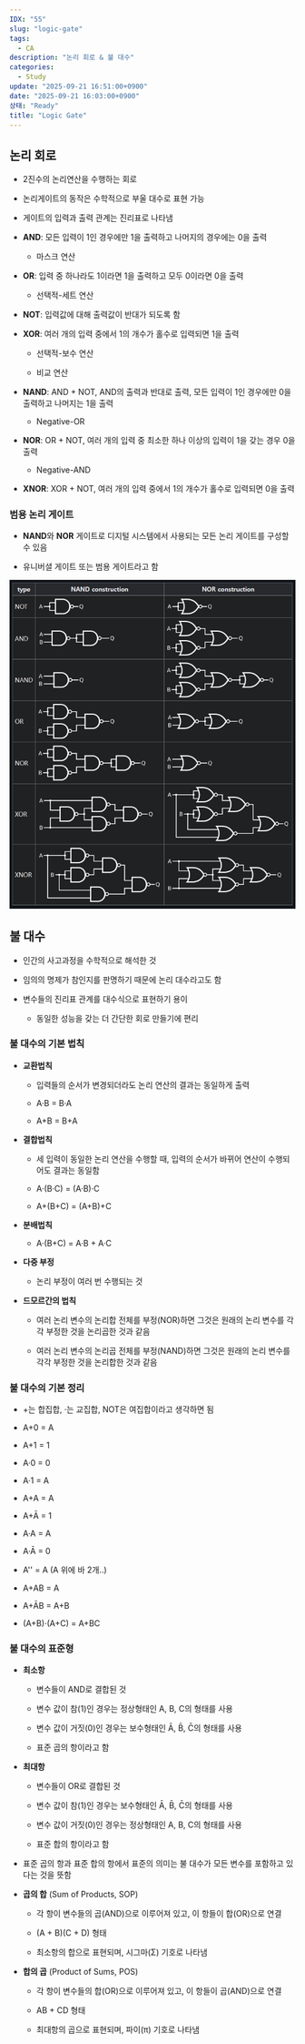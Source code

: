 ```yaml
---
IDX: "55"
slug: "logic-gate"
tags:
  - CA
description: "논리 회로 & 불 대수"
categories:
  - Study
update: "2025-09-21 16:51:00+0900"
date: "2025-09-21 16:03:00+0900"
상태: "Ready"
title: "Logic Gate"
---
```

## 논리 회로

- 2진수의 논리연산을 수행하는 회로

- 논리게이트의 동작은 수학적으로 부울 대수로 표현 가능

- 게이트의 입력과 출력 관계는 진리표로 나타냄

- **AND**: 모든 입력이 1인 경우에만 1을 출력하고 나머지의 경우에는 0을 출력

    - 마스크 연산

- **OR**: 입력 중 하나라도 1이라면 1을 출력하고 모두 0이라면 0을 출력

    - 선택적-세트 연산

- **NOT**: 입력값에 대해 출력값이 반대가 되도록 함

- **XOR**: 여러 개의 입력 중에서 1의 개수가 홀수로 입력되면 1을 출력

    - 선택적-보수 연산

    - 비교 연산

- **NAND**: AND + NOT, AND의 출력과 반대로 출력, 모든 입력이 1인 경우에만 0을 출력하고 나머지는 1을 출력

    - Negative-OR

- **NOR**: OR + NOT, 여러 개의 입력 중 최소한 하나 이상의 입력이 1을 갖는 경우 0을 출력

    - Negative-AND

- **XNOR**: XOR + NOT, 여러 개의 입력 중에서 1의 개수가 홀수로 입력되면 0을 출력

### 범용 논리 게이트

- **NAND**와 **NOR** 게이트로 디지털 시스템에서 사용되는 모든 논리 게이트를 구성할 수 있음

- 유니버셜 게이트 또는 범용 게이트라고 함

![](image1.png)
## 불 대수

- 인간의 사고과정을 수학적으로 해석한 것

- 임의의 명제가 참인지를 판명하기 때문에 논리 대수라고도 함

- 변수들의 진리표 관계를 대수식으로 표현하기 용이

    - 동일한 성능을 갖는 더 간단한 회로 만들기에 편리

### 불 대수의 기본 법칙

- **교환법칙**

    - 입력들의 순서가 변경되더라도 논리 연산의 결과는 동일하게 출력

    - A·B = B·A

    - A+B = B+A

- **결합법칙**

    - 세 입력이 동일한 논리 연산을 수행할 때, 입력의 순서가 바뀌어 연산이 수행되어도 결과는 동일함

    - A·(B·C) = (A·B)·C

    - A+(B+C) = (A+B)+C

- **분배법칙**

    - A·(B+C) = A·B + A·C

- **다중 부정**

    - 논리 부정이 여러 번 수행되는 것

- **드모르간의 법칙**

    - 여러 논리 변수의 논리합 전체를 부정(NOR)하면 그것은 원래의 논리 변수를 각각 부정한 것을 논리곱한 것과 같음

    - 여러 논리 변수의 논리곱 전체를 부정(NAND)하면 그것은 원래의 논리 변수를 각각 부정한 것을 논리합한 것과 같음

### 불 대수의 기본 정리

- +는 합집합, ·는 교집합, NOT은 여집합이라고 생각하면 됨

- A+0 = A

- A+1 = 1

- A·0 = 0

- A·1 = A

- A+A = A

- A+Ā = 1

- A·A = A

- A·Ā = 0

- A'' = A (A 위에 바 2개..)

- A+AB = A

- A+ĀB = A+B

- (A+B)·(A+C) = A+BC

### 불 대수의 표준형

- **최소항**

    - 변수들이 AND로 결합된 것

    - 변수 값이 참(1)인 경우는 정상형태인 A, B, C의 형태를 사용

    - 변수 값이 거짓(0)인 경우는 보수형태인 Ā, B̄, C̄의 형태를 사용

    - 표준 곱의 항이라고 함

- **최대항**

    - 변수들이 OR로 결합된 것

    - 변수 값이 참(1)인 경우는 보수형태인 Ā, B̄, C̄의 형태를 사용

    - 변수 값이 거짓(0)인 경우는 정상형태인 A, B, C의 형태를 사용

    - 표준 합의 항이라고 함

- 표준 곱의 항과 표준 합의 항에서 표준의 의미는 불 대수가 모든 변수를 포함하고 있다는 것을 뜻함

- **곱의 합** (Sum of Products, SOP)

    - 각 항이 변수들의 곱(AND)으로 이루어져 있고, 이 항들이 합(OR)으로 연결

    - (A + B)(C + D) 형태

    - 최소항의 합으로 표현되며, 시그마(Σ) 기호로 나타냄

- **합의 곱** (Product of Sums, POS)

    - 각 항이 변수들의 합(OR)으로 이루어져 있고, 이 항들이 곱(AND)으로 연결

    - AB + CD 형태

    - 최대항의 곱으로 표현되며, 파이(π) 기호로 나타냄


